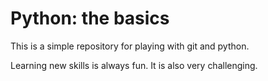 # Python: the basics
This is a simple repository for playing with git and python.

Learning new skills is always fun. It is also very challenging.
